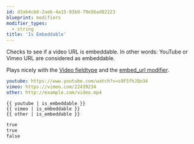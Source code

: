 ```yaml
---
id: d3ab4cb6-2aeb-4a15-93b9-79e56ad82223
blueprint: modifiers
modifier_types:
  - string
title: 'Is Embeddable'
---
```

Checks to see if a video URL is embeddable. In other words: YouTube or Vimeo URL are considered as embeddable.

Plays nicely with the [Video fieldtype](/fieldtypes/video) and the [embed_url modifier](/modifiers/embed_url).

```yaml
youtube: https://www.youtube.com/watch?v=s9F5fhJQo34
vimeo: https://vimeo.com/22439234
other: http://example.com/video.mp4
```

```
{{ youtube | is_embeddable }}
{{ vimeo | is_embeddable }}
{{ other | is_embeddable }}
```

```html
true
true
false
```

